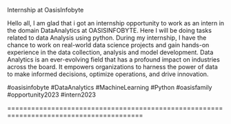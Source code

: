 Internship at OasisInfobyte

Hello all, I am glad that i got an internship opportunity to work as an intern in the domain DataAnalytics at OASISINFOBYTE. Here I will be doing tasks related to data Analysis using python. During my internship, I have the chance to work on real-world data science projects and gain hands-on experience in the data collection, analysis and model development. Data Analytics is an ever-evolving field that has a profound impact on industries across the board. It empowers organizations to harness the power of data to make informed decisions, optimize operations, and drive innovation.

#oasisinfobyte #DataAnalytics #MachineLearning #Python #oasisfamily #opportunity2023 #intern2023

========================================================================================
